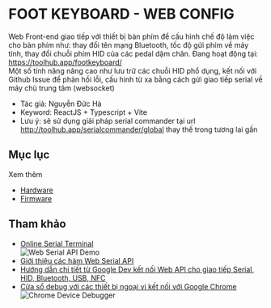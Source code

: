 # FOOT KEYBOARD - WEB CONFIG

  Web Front-end giao tiếp với thiết bị bàn phím để cấu hình chế độ làm việc cho bàn phím như: thay đổi tên mạng Bluetooth, tốc độ gửi phím về máy tính, thay đổi chuỗi phím HID của các pedal dậm chân. Đang hoạt động tại: <https://toolhub.app/footkeyboard/> \
  Một số tính năng nâng cao như lưu trữ các chuỗi HID phổ dụng, kết nối với Github Issue để phản hồi lỗi, cấu hình từ xa bằng cách gửi giao tiếp serial về máy chủ trung tâm (websocket)

- Tác giả: Nguyễn Đức Hà
- Keyword: ReactJS + Typescript + Vite
- Lưu ý: sẽ sử dụng giải pháp serial commander tại url <http://toolhub.app/serialcommander/global> thay thế trong tương lai gần

## Mục lục
 
Xem thêm
- [Hardware](../hardware/README.md)
- [Firmware](../firmware/README.md)

## Tham khảo

- [Online Serial Terminal](https://sparkfunx.github.io/WebTerminalDemo/)\
  ![Web Serial API Demo](https://github.com/user-attachments/assets/98c600a1-9f3a-45c2-95a4-662b1c0aa95a)
- [Giới thiệu các hàm Web Serial API](https://wicg.github.io/serial/)
- [Hướng dẫn chi tiết từ Google Dev kết nối Web API cho giao tiếp Serial, HID, Bluetooth, USB, NFC ](https://developer.chrome.com/docs/capabilities/serial?hl=vi)
- [Cửa sổ debug với các thiết bị ngoại vi kết nối với Google Chrome](about://device-log)\
  ![Chrome Device Debugger](https://developer.chrome.com/static/docs/capabilities/serial/image/screenshot-the-internal-d465b2f3272a8_856.jpg)
